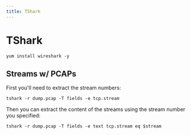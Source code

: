 ```yaml
---
title: TShark
---
```


# TShark

```
yum install wireshark -y
```

## Streams w/ PCAPs

First you'll need to extract the stream numbers:

```
tshark -r dump.pcap -T fields -e tcp.stream
```

Then you can extract the content of the streams using the stream number you specified:

```
tshark -r dump.pcap -T fields -e text tcp.stream eq $stream
```

